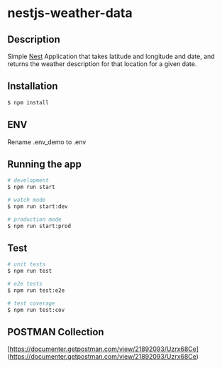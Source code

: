 # nestjs-weather-data

## Description

Simple [Nest](https://github.com/nestjs/nest) Application that takes latitude and longitude and date, and returns the weather description for that location for a given date.

## Installation

```bash
$ npm install
```

## ENV

Rename .env_demo to .env

## Running the app

```bash
# development
$ npm run start

# watch mode
$ npm run start:dev

# production mode
$ npm run start:prod
```

## Test

```bash
# unit tests
$ npm run test

# e2e tests
$ npm run test:e2e

# test coverage
$ npm run test:cov
```

## POSTMAN Collection

[https://documenter.getpostman.com/view/21892093/Uzrx68Ce] (https://documenter.getpostman.com/view/21892093/Uzrx68Ce)
